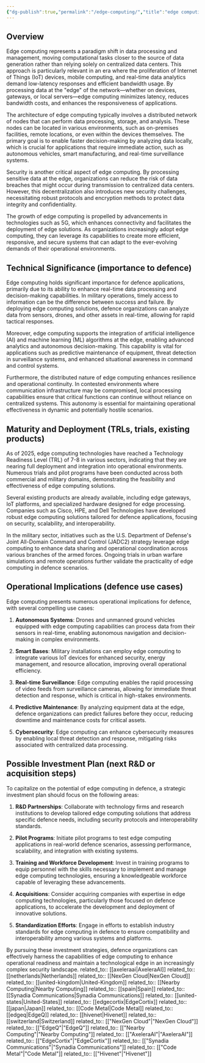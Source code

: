 ```yaml
---
{"dg-publish":true,"permalink":"/edge-computing/","title":"edge computing"}
---
```


## Overview
Edge computing represents a paradigm shift in data processing and management, moving computational tasks closer to the source of data generation rather than relying solely on centralized data centers. This approach is particularly relevant in an era where the proliferation of Internet of Things (IoT) devices, mobile computing, and real-time data analytics demand low-latency responses and efficient bandwidth usage. By processing data at the "edge" of the network—whether on devices, gateways, or local servers—edge computing minimizes latency, reduces bandwidth costs, and enhances the responsiveness of applications.

The architecture of edge computing typically involves a distributed network of nodes that can perform data processing, storage, and analysis. These nodes can be located in various environments, such as on-premises facilities, remote locations, or even within the devices themselves. The primary goal is to enable faster decision-making by analyzing data locally, which is crucial for applications that require immediate action, such as autonomous vehicles, smart manufacturing, and real-time surveillance systems.

Security is another critical aspect of edge computing. By processing sensitive data at the edge, organizations can reduce the risk of data breaches that might occur during transmission to centralized data centers. However, this decentralization also introduces new security challenges, necessitating robust protocols and encryption methods to protect data integrity and confidentiality.

The growth of edge computing is propelled by advancements in technologies such as 5G, which enhances connectivity and facilitates the deployment of edge solutions. As organizations increasingly adopt edge computing, they can leverage its capabilities to create more efficient, responsive, and secure systems that can adapt to the ever-evolving demands of their operational environments.

## Technical Significance (importance to defence)
Edge computing holds significant importance for defence applications, primarily due to its ability to enhance real-time data processing and decision-making capabilities. In military operations, timely access to information can be the difference between success and failure. By deploying edge computing solutions, defence organizations can analyze data from sensors, drones, and other assets in real-time, allowing for rapid tactical responses.

Moreover, edge computing supports the integration of artificial intelligence (AI) and machine learning (ML) algorithms at the edge, enabling advanced analytics and autonomous decision-making. This capability is vital for applications such as predictive maintenance of equipment, threat detection in surveillance systems, and enhanced situational awareness in command and control systems.

Furthermore, the distributed nature of edge computing enhances resilience and operational continuity. In contested environments where communication infrastructure may be compromised, local processing capabilities ensure that critical functions can continue without reliance on centralized systems. This autonomy is essential for maintaining operational effectiveness in dynamic and potentially hostile scenarios.

## Maturity and Deployment (TRLs, trials, existing products)
As of 2025, edge computing technologies have reached a Technology Readiness Level (TRL) of 7-8 in various sectors, indicating that they are nearing full deployment and integration into operational environments. Numerous trials and pilot programs have been conducted across both commercial and military domains, demonstrating the feasibility and effectiveness of edge computing solutions.

Several existing products are already available, including edge gateways, IoT platforms, and specialized hardware designed for edge processing. Companies such as Cisco, HPE, and Dell Technologies have developed robust edge computing solutions tailored for defence applications, focusing on security, scalability, and interoperability.

In the military sector, initiatives such as the U.S. Department of Defense's Joint All-Domain Command and Control (JADC2) strategy leverage edge computing to enhance data sharing and operational coordination across various branches of the armed forces. Ongoing trials in urban warfare simulations and remote operations further validate the practicality of edge computing in defence scenarios.

## Operational Implications (defence use cases)
Edge computing presents numerous operational implications for defence, with several compelling use cases:

1. **Autonomous Systems**: Drones and unmanned ground vehicles equipped with edge computing capabilities can process data from their sensors in real-time, enabling autonomous navigation and decision-making in complex environments.

2. **Smart Bases**: Military installations can employ edge computing to integrate various IoT devices for enhanced security, energy management, and resource allocation, improving overall operational efficiency.

3. **Real-time Surveillance**: Edge computing enables the rapid processing of video feeds from surveillance cameras, allowing for immediate threat detection and response, which is critical in high-stakes environments.

4. **Predictive Maintenance**: By analyzing equipment data at the edge, defence organizations can predict failures before they occur, reducing downtime and maintenance costs for critical assets.

5. **Cybersecurity**: Edge computing can enhance cybersecurity measures by enabling local threat detection and response, mitigating risks associated with centralized data processing.

## Possible Investment Plan (next R&D or acquisition steps)
To capitalize on the potential of edge computing in defence, a strategic investment plan should focus on the following areas:

1. **R&D Partnerships**: Collaborate with technology firms and research institutions to develop tailored edge computing solutions that address specific defence needs, including security protocols and interoperability standards.

2. **Pilot Programs**: Initiate pilot programs to test edge computing applications in real-world defence scenarios, assessing performance, scalability, and integration with existing systems.

3. **Training and Workforce Development**: Invest in training programs to equip personnel with the skills necessary to implement and manage edge computing technologies, ensuring a knowledgeable workforce capable of leveraging these advancements.

4. **Acquisitions**: Consider acquiring companies with expertise in edge computing technologies, particularly those focused on defence applications, to accelerate the development and deployment of innovative solutions.

5. **Standardization Efforts**: Engage in efforts to establish industry standards for edge computing in defence to ensure compatibility and interoperability among various systems and platforms. 

By pursuing these investment strategies, defence organizations can effectively harness the capabilities of edge computing to enhance operational readiness and maintain a technological edge in an increasingly complex security landscape.
related_to:: [[axeleraai\|AxeleraAI]]
related_to:: [[netherlands\|Netherlands]]
related_to:: [[NexGen Cloud\|NexGen Cloud]]
related_to:: [[united-kingdom\|United-Kingdom]]
related_to:: [[Nearby Computing\|Nearby Computing]]
related_to:: [[spain\|Spain]]
related_to:: [[Synadia Communications\|Synadia Communications]]
related_to:: [[united-states\|United-States]]
related_to:: [[edgecortix\|EdgeCortix]]
related_to:: [[japan\|Japan]]
related_to:: [[Code Metal\|Code Metal]]
related_to:: [[edgeq\|EdgeQ]]
related_to:: [[hivenet\|Hivenet]]
related_to:: [[switzerland\|Switzerland]]
related_to:: [["NexGen Cloud"\|"NexGen Cloud"]]
related_to:: [["EdgeQ"\|"EdgeQ"]]
related_to:: [["Nearby Computing"\|"Nearby Computing"]]
related_to:: [["AxeleraAI"\|"AxeleraAI"]]
related_to:: [["EdgeCortix"\|"EdgeCortix"]]
related_to:: [["Synadia Communications"\|"Synadia Communications"]]
related_to:: [["Code Metal"\|"Code Metal"]]
related_to:: [["Hivenet"\|"Hivenet"]]

